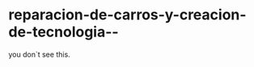 reparacion-de-carros-y-creacion-de-tecnologia--
===============================================

you don`t see this.